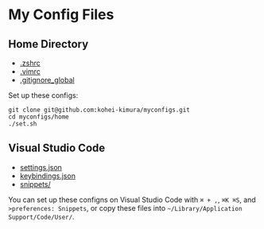 # My Config Files
## Home Directory
- [.zshrc](home/.zshrc)
- [.vimrc](home/.vimrc)
- [.gitignore_global](home/.gitignore_global)

Set up these configs:

```
git clone git@github.com:kohei-kimura/myconfigs.git
cd myconfigs/home
./set.sh
```

## Visual Studio Code
- [settings.json](vscode/settings.json)
- [keybindings.json](vscode/keybindings.json)
- [snippets/](vscode/snippets/)

You can set up these configns on Visual Studio Code with `⌘ + ,`, `⌘K ⌘S`, and `>preferences: Snippets`, or copy these files into `~/Library/Application Support/Code/User/`.